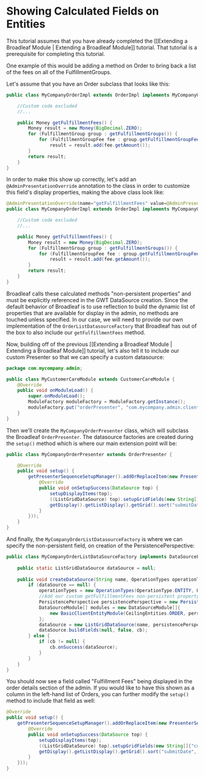 # Showing Calculated Fields on Entities

This tutorial assumes that you have already completed the [[Extending a Broadleaf Module | Extending a Broadleaf Module]] tutorial. That tutorial is a prerequisite for completing this tutorial.

One example of this would be adding a method on Order to bring back a list of the fees on all of the FulfillmentGroups. 

Let's assume that you have an Order subclass that looks like this:

```java
public class MyCompanyOrderImpl extends OrderImpl implements MyCompanyOrder {

    //Custom code excluded
    //...

    public Money getFulfillmentFees() {
        Money result = new Money(BigDecimal.ZERO);
        for (FulfillmentGroup group : getFulfillmentGroups()) {
            for (FulfillmentGroupFee fee : group.getFulfillmentGroupFees()) {
                result = result.add(fee.getAmount());
        }
        return result;
    }
}
```

In order to make this show up correctly, let's add an `@AdminPresentationOverride` annotation to the class in order to customize this field's display properties, making the above class look like:
```java
@AdminPresentationOverride(name="getFulfillmentFees" value=@AdminPresentation(friendlyName="Fulfillment Fees", fieldType=SupportedFieldType.MONEY))
public class MyCompanyOrderImpl extends OrderImpl implements MyCompanyOrder {

    //Custom code excluded
    //...

    public Money getFulfillmentFees() {
        Money result = new Money(BigDecimal.ZERO);
        for (FulfillmentGroup group : getFulfillmentGroups()) {
            for (FulfillmentGroupFee fee : group.getFulfillmentGroupFees()) {
                result = result.add(fee.getAmount());
        }
        return result;
    }
}
```

Broadleaf calls these calculated methods "non-persistent properties" and must be explicitly referenced in the GWT DataSource creation.  Since the default behavior of Broadleaf is to use reflection to build the dynamic list of properties that are available for display in the admin, no methods are touched unless specified.  In our case, we will need to provide our own implementation of the `OrderListDatasourceFactory` that Broadleaf has out of the box to also include our `getFulfillmentFees` method.

Now, building off of the previous [[Extending a Broadleaf Module | Extending a Broadleaf Module]] tutorial, let's also tell it to include our custom Presenter so that we can specify a custom datasource:
```java
package com.mycompany.admin;

public class MyCustomerCareModule extends CustomerCareModule {
    @Override
    public void onModuleLoad() {
        super.onModuleLoad();
        ModuleFactory moduleFactory = ModuleFactory.getInstance();
        moduleFactory.put("orderPresenter", "com.mycompany.admin.client.presenter.order.MyCompanyOrderPresenter");
    }
}
```

Then we'll create the `MyCompanyOrderPresenter` class, which will subclass the Broadleaf `OrderPresenter`.  The datasource factories are created during the `setup()` method which is where our main extension point will be:

```java
public class MyCompanyOrderPresenter extends OrderPresenter {

    @Override
    public void setup() {
        getPresenterSequenceSetupManager().addOrReplaceItem(new PresenterSetupItem("orderDS", new MyCompanyOrderListDataSourceFactory(), new AsyncCallbackAdapter() {
            @Override
            public void onSetupSuccess(DataSource top) {
                setupDisplayItems(top);
                ((ListGridDataSource) top).setupGridFields(new String[]{"customer.firstName", "customer.lastName", "name", "orderNumber", "status", "submitDate"});
                getDisplay().getListDisplay().getGrid().sort("submitDate", SortDirection.DESCENDING);
            }
        }));
    }
}
```

And finally, the `MyCompanyOrderListDatasourceFactory` is where we can specify the non-persistent field, on creation of the PersistencePerspective:

```java
public class MyCompanyOrderListDataSourceFactory implements DataSourceFactory {
    
    public static ListGridDataSource dataSource = null;
    
    public void createDataSource(String name, OperationTypes operationTypes, Object[] additionalItems, AsyncCallback<DataSource> cb) {
        if (dataSource == null) {
            operationTypes = new OperationTypes(OperationType.ENTITY, OperationType.ENTITY, OperationType.ENTITY, OperationType.ENTITY, OperationType.ENTITY);
            //Add our custom getFulfillmentFees non-persistent property to the persistence perspective
            PersistencePerspective persistencePerspective = new PersistencePerspective(operationTypes, new String[]{"getFulfillmentFees"}, new ForeignKey[]{});
            DataSourceModule[] modules = new DataSourceModule[]{
                new BasicClientEntityModule(CeilingEntities.ORDER, persistencePerspective, AppServices.DYNAMIC_ENTITY)
            };
            dataSource = new ListGridDataSource(name, persistencePerspective, AppServices.DYNAMIC_ENTITY, modules);
            dataSource.buildFields(null, false, cb);
        } else {
            if (cb != null) {
                cb.onSuccess(dataSource);
            }
        }
    }
}
```

You should now see a field called "Fulfillment Fees" being displayed in the order details section of the admin.  If you would like to have this shown as a column in the left-hand list of Orders, you can further modify the `setup()` method to include that field as well:

```java
@Override
public void setup() {
    getPresenterSequenceSetupManager().addOrReplaceItem(new PresenterSetupItem("orderDS", new MyCompanyOrderListDataSourceFactory(), new AsyncCallbackAdapter() {
        @Override
        public void onSetupSuccess(DataSource top) {
            setupDisplayItems(top);
            ((ListGridDataSource) top).setupGridFields(new String[]{"customer.firstName", "customer.lastName", "name", "orderNumber", "status", "submitDate", "getFulfillmentFees"});
            getDisplay().getListDisplay().getGrid().sort("submitDate", SortDirection.DESCENDING);
        }
    }));
}
```
